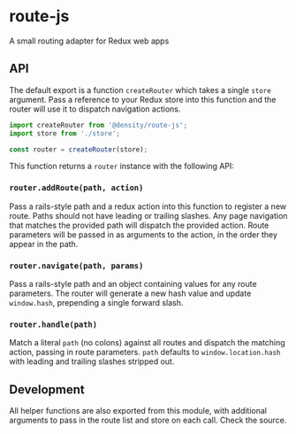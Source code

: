 # route-js
A small routing adapter for Redux web apps

## API

The default export is a function `createRouter` which takes a single `store` argument. Pass a reference to your Redux store into this function and the router will use it to dispatch navigation actions.

```JavaScript
import createRouter from '@density/route-js';
import store from './store';

const router = createRouter(store);
```

This function returns a `router` instance with the following API:

### `router.addRoute(path, action)`


Pass a rails-style path and a redux action into this function to register a new route. Paths should not have leading or trailing slashes. Any page navigation that matches the provided path will dispatch the provided action. Route parameters will be passed in as arguments to the action, in the order they appear in the path.

### `router.navigate(path, params)`

Pass a rails-style path and an object containing values for any route parameters. The router will generate a new hash value and update `window.hash`, prepending a single forward slash.

### `router.handle(path)`

Match a literal `path` (no colons) against all routes and dispatch the matching action, passing in route parameters. `path` defaults to `window.location.hash` with leading and trailing slashes stripped out.

## Development

All helper functions are also exported from this module, with additional arguments to pass in the route list and store on each call. Check the source.
